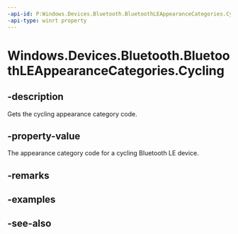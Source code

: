 ----api-id: P:Windows.Devices.Bluetooth.BluetoothLEAppearanceCategories.Cycling
-api-type: winrt property
---<!-- Property syntaxpublic ushort Cycling { get; }--># Windows.Devices.Bluetooth.BluetoothLEAppearanceCategories.Cycling## -descriptionGets the cycling appearance category code.## -property-valueThe appearance category code for a cycling Bluetooth LE device.## -remarks## -examples## -see-also
